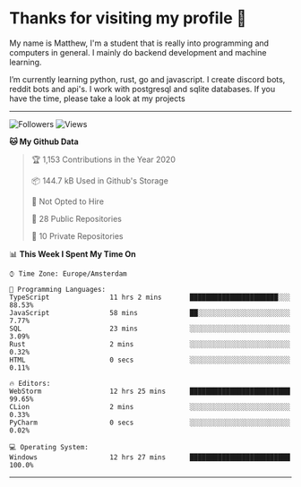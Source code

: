 # Thanks for visiting my profile 👋
My name is Matthew, I'm a student that is really into programming and computers in general. I mainly do backend development and machine learning.

I’m currently learning python, rust, go and javascript. I create discord bots, reddit bots and api's. I work with postgresql and sqlite databases. If you have the time, please take a look at my projects

---
![Followers](https://img.shields.io/github/followers/DankDumpster?style=social)
![Views](https://komarev.com/ghpvc/?username=DankDumpster&style=flat-square&color=green)
<!--START_SECTION:waka-->
**🐱 My Github Data** 

> 🏆 1,153 Contributions in the Year 2020
 > 
> 📦 144.7 kB Used in Github's Storage 
 > 
> 🚫 Not Opted to Hire
 > 
> 📜 28 Public Repositories
 > 
> 🔑 10 Private Repositories 

📊 **This Week I Spent My Time On** 

```text
⌚︎ Time Zone: Europe/Amsterdam

💬 Programming Languages: 
TypeScript               11 hrs 2 mins       ██████████████████████░░░   88.53% 
JavaScript               58 mins             ██░░░░░░░░░░░░░░░░░░░░░░░   7.77% 
SQL                      23 mins             ░░░░░░░░░░░░░░░░░░░░░░░░░   3.09% 
Rust                     2 mins              ░░░░░░░░░░░░░░░░░░░░░░░░░   0.32% 
HTML                     0 secs              ░░░░░░░░░░░░░░░░░░░░░░░░░   0.11%

🔥 Editors: 
WebStorm                 12 hrs 25 mins      █████████████████████████   99.65% 
CLion                    2 mins              ░░░░░░░░░░░░░░░░░░░░░░░░░   0.33% 
PyCharm                  0 secs              ░░░░░░░░░░░░░░░░░░░░░░░░░   0.02%

💻 Operating System: 
Windows                  12 hrs 27 mins      █████████████████████████   100.0%

```


<!--END_SECTION:waka-->
-------
